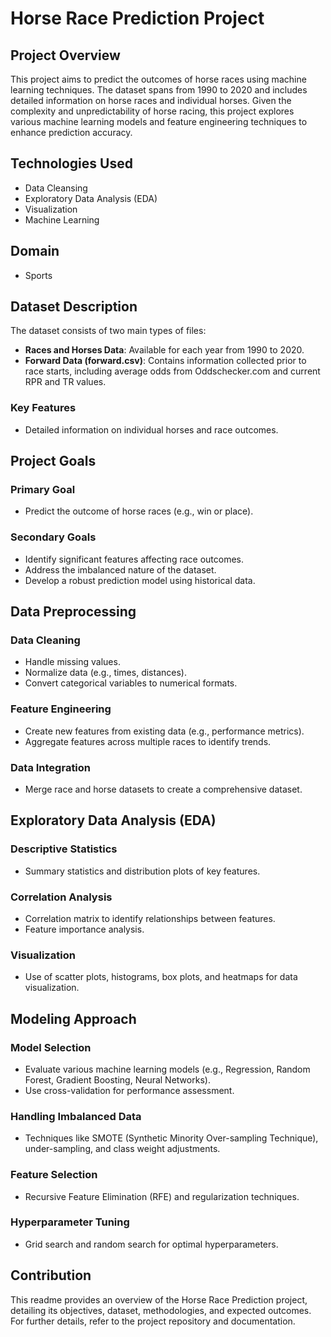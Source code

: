 # Horse Race Prediction Project

## Project Overview
This project aims to predict the outcomes of horse races using machine learning techniques. The dataset spans from 1990 to 2020 and includes detailed information on horse races and individual horses. Given the complexity and unpredictability of horse racing, this project explores various machine learning models and feature engineering techniques to enhance prediction accuracy.

## Technologies Used
- Data Cleansing
- Exploratory Data Analysis (EDA)
- Visualization
- Machine Learning

## Domain
- Sports

## Dataset Description
The dataset consists of two main types of files:
- **Races and Horses Data**: Available for each year from 1990 to 2020.
- **Forward Data (forward.csv)**: Contains information collected prior to race starts, including average odds from Oddschecker.com and current RPR and TR values.

### Key Features
- Detailed information on individual horses and race outcomes.

## Project Goals
### Primary Goal
- Predict the outcome of horse races (e.g., win or place).

### Secondary Goals
- Identify significant features affecting race outcomes.
- Address the imbalanced nature of the dataset.
- Develop a robust prediction model using historical data.

## Data Preprocessing
### Data Cleaning
- Handle missing values.
- Normalize data (e.g., times, distances).
- Convert categorical variables to numerical formats.

### Feature Engineering
- Create new features from existing data (e.g., performance metrics).
- Aggregate features across multiple races to identify trends.

### Data Integration
- Merge race and horse datasets to create a comprehensive dataset.

## Exploratory Data Analysis (EDA)
### Descriptive Statistics
- Summary statistics and distribution plots of key features.

### Correlation Analysis
- Correlation matrix to identify relationships between features.
- Feature importance analysis.

### Visualization
- Use of scatter plots, histograms, box plots, and heatmaps for data visualization.

## Modeling Approach
### Model Selection
- Evaluate various machine learning models (e.g., Regression, Random Forest, Gradient Boosting, Neural Networks).
- Use cross-validation for performance assessment.

### Handling Imbalanced Data
- Techniques like SMOTE (Synthetic Minority Over-sampling Technique), under-sampling, and class weight adjustments.

### Feature Selection
- Recursive Feature Elimination (RFE) and regularization techniques.

### Hyperparameter Tuning
- Grid search and random search for optimal hyperparameters.


## Contribution
This readme provides an overview of the Horse Race Prediction project, detailing its objectives, dataset, methodologies, and expected outcomes. For further details, refer to the project repository and documentation.
